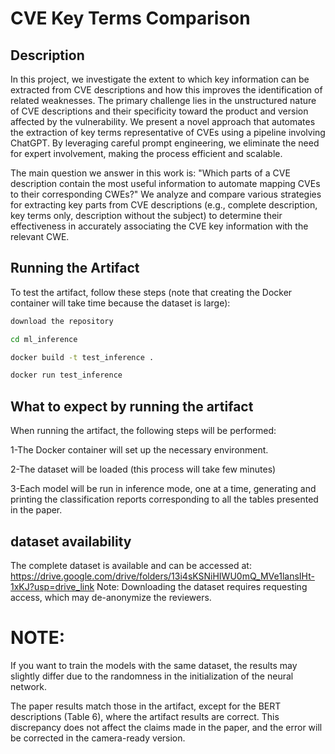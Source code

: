 # CVE Key Terms Comparison

## Description
In this project, we investigate the extent to which key information can be extracted from CVE descriptions and how this improves the identification of related weaknesses. The primary challenge lies in the unstructured nature of CVE descriptions and their specificity toward the product and version affected by the vulnerability. We present a novel approach that automates the extraction of key terms representative of CVEs using a pipeline involving ChatGPT. By leveraging careful prompt engineering, we eliminate the need for expert involvement, making the process efficient and scalable.

The main question we answer in this work is: "Which parts of a CVE description contain the most useful information to automate mapping CVEs to their corresponding CWEs?" We analyze and compare various strategies for extracting key parts from CVE descriptions (e.g., complete description, key terms only, description without the subject) to determine their effectiveness in accurately associating the CVE key information with the relevant CWE.

## Running the Artifact
To test the artifact, follow these steps (note that creating the Docker container will take time because the dataset is large):

```sh
download the repository

cd ml_inference

docker build -t test_inference .

docker run test_inference

```
## What to expect by running the artifact
When running the artifact, the following steps will be performed:

1-The Docker container will set up the necessary environment.

2-The dataset will be loaded (this process will take few minutes)

3-Each model will be run in inference mode, one at a time, generating and printing the classification reports corresponding to all the tables presented in the paper.

## dataset availability
The complete dataset is available and can be accessed at: https://drive.google.com/drive/folders/13i4sKSNiHIWU0mQ_MVe1lansIHt-1xKJ?usp=drive_link
Note: Downloading the dataset requires requesting access, which may de-anonymize the reviewers.

# NOTE: 
If you want to train the models with the same dataset, the results may slightly differ due to the randomness in the initialization of the neural network.

The paper results match those in the artifact, except for the BERT descriptions (Table 6), where the artifact results are correct. This discrepancy does not affect the claims made in the paper, and the error will be corrected in the camera-ready version.
